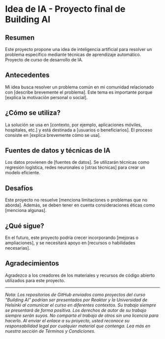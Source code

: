 # Idea de IA - Proyecto final de Building AI

## Resumen

Este proyecto propone una idea de inteligencia artificial para resolver un problema específico mediante técnicas de aprendizaje automático. Proyecto de curso de desarrollo de IA.

## Antecedentes

Mi idea busca resolver un problema común en mi comunidad relacionado con [describe brevemente el problema]. Este tema es importante porque [explica la motivación personal o social].

## ¿Cómo se utiliza?

La solución se usa en [contexto, por ejemplo, aplicaciones móviles, hospitales, etc.] y está destinada a [usuarios o beneficiarios]. El proceso consiste en [explica brevemente cómo se usa].

## Fuentes de datos y técnicas de IA

Los datos provienen de [fuentes de datos]. Se utilizarán técnicas como regresión logística, redes neuronales o [otras técnicas] para crear un modelo eficiente.

## Desafíos

Este proyecto no resuelve [menciona limitaciones o problemas que no aborda]. Además, se deben tener en cuenta consideraciones éticas como [menciona algunas].

## ¿Qué sigue?

En el futuro, este proyecto podría crecer incorporando [mejoras o ampliaciones], y se necesitará apoyo en [recursos o habilidades necesarias].

## Agradecimientos

Agradezco a los creadores de los materiales y recursos de código abierto utilizados para este proyecto.

---

*Nota: Los repositorios de GitHub enviados como proyectos del curso "Building AI" podrían ser presentados por Reaktor y la Universidad de Helsinki al comunicar el curso en diferentes contextos. Su trabajo siempre se presentará de forma positiva. Los derechos de autor de su trabajo siempre serán suyos. No comparta el trabajo de otros sin una licencia para hacerlo. Al enviar el enlace a su proyecto, usted reconoce su responsabilidad legal por cualquier material que contenga. Lea más en nuestra sección de Términos y Condiciones.*

